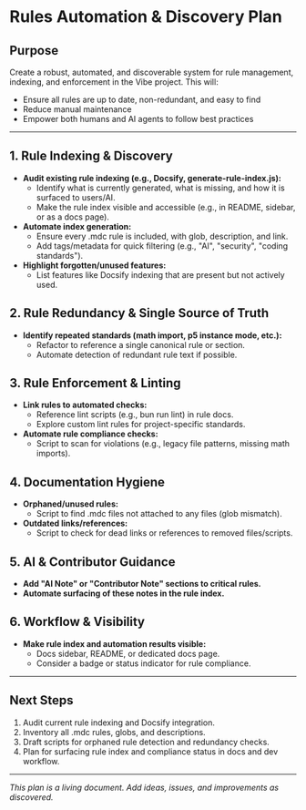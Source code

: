 # Rules Automation & Discovery Plan

## Purpose
Create a robust, automated, and discoverable system for rule management, indexing, and enforcement in the Vibe project. This will:
- Ensure all rules are up to date, non-redundant, and easy to find
- Reduce manual maintenance
- Empower both humans and AI agents to follow best practices

---

## 1. Rule Indexing & Discovery
- **Audit existing rule indexing (e.g., Docsify, generate-rule-index.js):**
  - Identify what is currently generated, what is missing, and how it is surfaced to users/AI.
  - Make the rule index visible and accessible (e.g., in README, sidebar, or as a docs page).
- **Automate index generation:**
  - Ensure every .mdc rule is included, with glob, description, and link.
  - Add tags/metadata for quick filtering (e.g., "AI", "security", "coding standards").
- **Highlight forgotten/unused features:**
  - List features like Docsify indexing that are present but not actively used.

## 2. Rule Redundancy & Single Source of Truth
- **Identify repeated standards (math import, p5 instance mode, etc.):**
  - Refactor to reference a single canonical rule or section.
  - Automate detection of redundant rule text if possible.

## 3. Rule Enforcement & Linting
- **Link rules to automated checks:**
  - Reference lint scripts (e.g., bun run lint) in rule docs.
  - Explore custom lint rules for project-specific standards.
- **Automate rule compliance checks:**
  - Script to scan for violations (e.g., legacy file patterns, missing math imports).

## 4. Documentation Hygiene
- **Orphaned/unused rules:**
  - Script to find .mdc files not attached to any files (glob mismatch).
- **Outdated links/references:**
  - Script to check for dead links or references to removed files/scripts.

## 5. AI & Contributor Guidance
- **Add "AI Note" or "Contributor Note" sections to critical rules.**
- **Automate surfacing of these notes in the rule index.**

## 6. Workflow & Visibility
- **Make rule index and automation results visible:**
  - Docs sidebar, README, or dedicated docs page.
  - Consider a badge or status indicator for rule compliance.

---

## Next Steps
1. Audit current rule indexing and Docsify integration.
2. Inventory all .mdc rules, globs, and descriptions.
3. Draft scripts for orphaned rule detection and redundancy checks.
4. Plan for surfacing rule index and compliance status in docs and dev workflow.

---

*This plan is a living document. Add ideas, issues, and improvements as discovered.*
